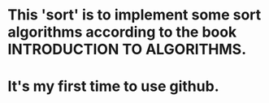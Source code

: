 # This 'sort' is to implement some sort algorithms according to the book INTRODUCTION TO ALGORITHMS.
# It's my first time to use github.
